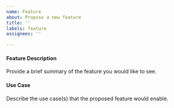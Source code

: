 ```yaml
---
name: Feature
about: Propose a new feature
title: ''
labels: feature
assignees: ''

---
```


#### Feature Description

Provide a brief summary of the feature you would like to see.

#### Use Case

Describe the use case(s) that the proposed feature would enable.
